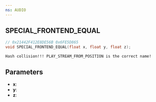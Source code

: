 ```yaml
---
ns: AUDIO
---
```

## SPECIAL_FRONTEND_EQUAL

```c
// 0x21442F412E8DE56B 0x6FE5D865
void SPECIAL_FRONTEND_EQUAL(float x, float y, float z);
```

```
Hash collision!!! PLAY_STREAM_FROM_POSITION is the correct name!  
```

## Parameters
* **x**: 
* **y**: 
* **z**: 

